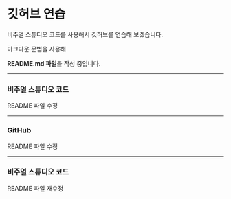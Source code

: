 # 깃허브 연습

비주얼 스튜디오 코드를 사용해서 깃허브를 연습해 보겠습니다.

마크다운 문법을 사용해

**README.md 파일**을 작성 중입니다.

----------------------------------------

### 비주얼 스튜디오 코드

README 파일 수정

------------------------------------------

### GitHub

README 파일 수정

--------------------------------------------

### 비주얼 스튜디오 코드

README 파일 재수정